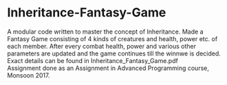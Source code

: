 # Inheritance-Fantasy-Game
A modular code written to master the concept of Inheritance. Made a Fantasy Game consisting of 4 kinds of creatures and health, power etc. of each member. After every combat health, power and various other parameters are updated and the game continues till the winnwe is decided.  
Exact details can be found in Inheritance_Fantasy_Game.pdf  
Assignment done as an Assignment in Advanced Programming course, Monsoon 2017.
